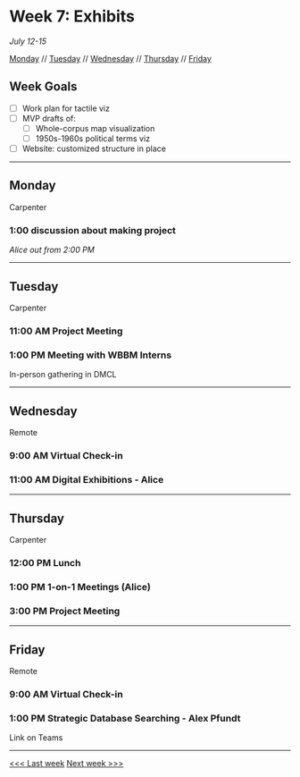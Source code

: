 # Week 7: Exhibits

*July 12-15*

[Monday](#monday) // [Tuesday](#tuesday) // [Wednesday](#wednesday) // [Thursday](#thursday) // [Friday](#friday)

## Week Goals

- [ ] Work plan for tactile viz
- [ ] MVP drafts of:
  - [ ] Whole-corpus map visualization
  - [ ] 1950s-1960s political terms viz
- [ ] Website: customized structure in place

---

## Monday
Carpenter

### 1:00 discussion about making project

*Alice out from 2:00 PM*

---

## Tuesday
Carpenter

### 11:00 AM  Project Meeting

### 1:00 PM Meeting with WBBM Interns
In-person gathering in DMCL


---

## Wednesday
Remote

### 9:00 AM Virtual Check-in

### 11:00 AM Digital Exhibitions - Alice

---

## Thursday
Carpenter

### 12:00 PM  Lunch

### 1:00 PM  1-on-1 Meetings (Alice)

### 3:00 PM  Project Meeting 

---

## Friday
Remote

### 9:00 AM  Virtual Check-in

### 1:00 PM  Strategic Database Searching - Alex Pfundt
Link on Teams

---

[<<< Last week](/06-maps.md) [Next week >>>](08-sustain.md)

